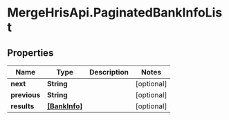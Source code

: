 # MergeHrisApi.PaginatedBankInfoList

## Properties

Name | Type | Description | Notes
------------ | ------------- | ------------- | -------------
**next** | **String** |  | [optional] 
**previous** | **String** |  | [optional] 
**results** | [**[BankInfo]**](BankInfo.md) |  | [optional] 


